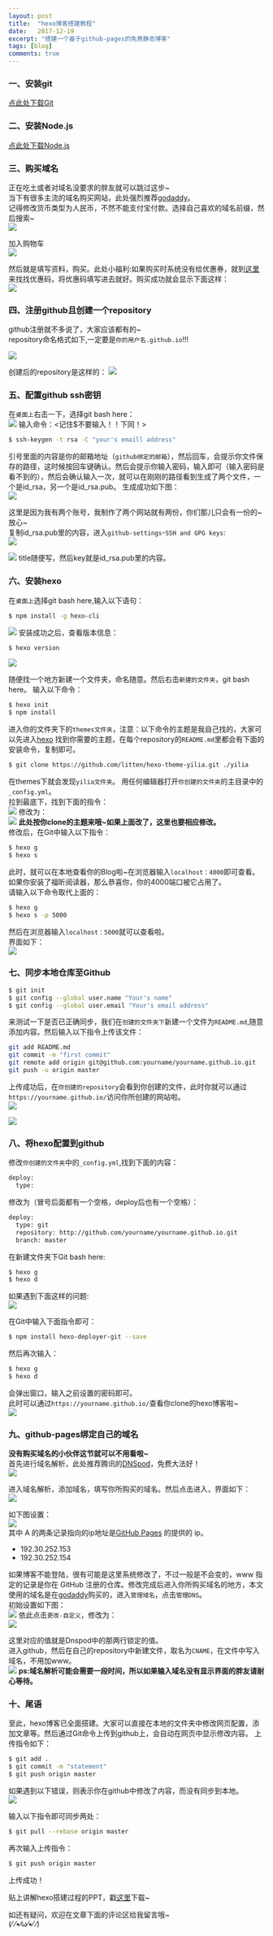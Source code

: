 ```yaml
---
layout: post
title:  "hexo博客搭建教程"
date:   2017-12-19
excerpt: "搭建一个基于github-pages的免费静态博客"
tags: [blog]
comments: true
---
```

### <b>一、安装git</b>
[点此处下载Git](https://git-scm.com/download/win "点此处下载Git")

### <b>二、安装Node.js</b> 
[点此处下载Node.js](https://nodejs.org/en/ "点此处下载Node.js")

### <b>三、购买域名</b>

正在吃土或者对域名没要求的胖友就可以跳过这步~      
当下有很多主流的域名购买网站，此处强烈推荐[godaddy](https://sg.godaddy.com/zh?isc=gennbacn29&countrview=1&currencytype=CNY&cvosrc=ppc.baidu.Tab3&matchtype=Exact&mkwid={mediatype}WS66RcZ2_pcrid_{creative}_pdv__ "godaddy")。   
记得修改货币类型为人民币，不然不能支付宝付款。选择自己喜欢的域名前缀，然后搜索~     
![](https://i.imgur.com/GoY7qle.png)
    
加入购物车       
![](https://i.imgur.com/kmcCa0i.png)
     
然后就是填写资料，购买。此处小福利:如果购买时系统没有给优惠券，就到[这里](http://www.haoyhq.com/godaddy/ "这里")来找找优惠码，将优惠码填写进去就好。购买成功就会显示下面这样：    
![](https://i.imgur.com/G3CM1hn.png)
### <b>四、注册github且创建一个repository</b>

github注册就不多说了，大家应该都有的~    
repository命名格式如下,一定要是`你的用户名.github.io`!!!      
     
![](https://i.imgur.com/Yb8HHIb.png)
     
创建后的repository是这样的：
![](https://i.imgur.com/9tI9am1.png)

### <b>五、配置github ssh密钥</b>

在`桌面上`右击一下，选择git bash here：   
![](https://i.imgur.com/r9LgNPM.png)
输入命令：<记住$不要输入！！下同！>
``` bash
$ ssh-keygen -t rsa -C "your's emaill address" 
```
引号里面的内容是你的邮箱地址（`github绑定的邮箱`），然后回车，会提示你文件保存的路径，这时候按回车键确认。然后会提示你输入密码，输入即可（输入密码是看不到的），然后会确认输入一次，就可以在刚刚的路径看到生成了两个文件，一个是id_rsa，另一个是id_rsa.pub。
生成成功如下图：   
![](https://i.imgur.com/47VPIlq.png)
    
这里是因为我有两个账号，我制作了两个网站就有两份，你们那儿只会有一份的~放心~   
复制id_rsa.pub里的内容，进入`github-settings`-`SSH and GPG keys`:     
![](https://i.imgur.com/vUgQZIx.png)
    
![](https://i.imgur.com/NXL6UfG.png)
title随便写，然后key就是id_rsa.pub里的内容。

### <b>六、安装hexo</b>

在`桌面上`选择git bash here,输入以下语句：   
``` bash
$ npm install -g hexo-cli
```
![](https://i.imgur.com/Iqp7FSg.png)
安装成功之后，查看版本信息：   
``` bash
$ hexo version
```
![](https://i.imgur.com/Z9LSL5g.png)

随便找一个地方新建一个文件夹，命名随意。然后右击`新建的文件夹`，git bash here。
输入以下命令：    
``` bash
$ hexo init
$ npm install
```
进入你的文件夹下的`themes文件夹`，注意：以下命令的主题是我自己找的，大家可以先进入[hexo](https://github.com/search?utf8=%E2%9C%93&q=hexo&type= "hexo")  找到你需要的主题，在每个repository的`README.md`里都会有下面的安装命令，复制即可。
``` bash
$ git clone https://github.com/litten/hexo-theme-yilia.git ./yilia
```
在themes下就会发现`yilia文件夹`。
用任何编辑器打开`你创建的文件夹`的主目录中的`_config.yml`。    
拉到最底下，找到下面的指令：    
![](https://i.imgur.com/W1S4GMr.png)
修改为：   
![](https://i.imgur.com/QfW8nLg.png)
<b>此处按你clone的主题来哦~如果上面改了，这里也要相应修改。</b>   
修改后，在Git中输入以下指令：    
``` bash
$ hexo g
$ hexo s
```
此时，就可以在本地查看你的Blog啦~在浏览器输入`localhost：4000`即可查看。    
如果你安装了福昕阅读器，那么恭喜你，你的4000端口被它占用了。    
请输入以下命令取代上面的：
``` bash
$ hexo g
$ hexo s -p 5000
```
然后在浏览器输入`localhost：5000`就可以查看啦。   
界面如下：    
![](https://i.imgur.com/SZpXjo9.png)

### <b>七、同步本地仓库至Github</b>

``` bash
$ git init
$ git config --global user.name "Your's name"
$ git config --global user.email "Your's email address"
```

来测试一下是否已正确同步，我们在`创建的文件夹下`新建一个文件为`README.md`,随意添加内容。然后输入以下指令上传该文件：    
``` bash
git add README.md
git commit -m "first commit"
git remote add origin git@github.com:yourname/yourname.github.io.git
git push -u origin master
```
上传成功后，在`你创建的repository`会看到你创建的文件，此时你就可以通过`https://yourname.github.io/`访问你所创建的网站啦。   
![](https://i.imgur.com/rkCLqoa.png)
    
![](https://i.imgur.com/Bll7two.png)

### <b>八、将hexo配置到github</b>

修改`你创建的文件夹`中的`_config.yml`,找到下面的内容：    
``` bash
deploy:
  type:
```
修改为（冒号后面都有一个空格，deploy后也有一个空格）：   
``` bash
deploy: 
  type: git
  repository: http://github.com/yourname/yourname.github.io.git
  branch: master
```

在新建文件夹下Git bash here:    
``` bash
$ hexo g
$ hexo d
```
如果遇到下面这样的问题:    
![](https://i.imgur.com/qaePIvZ.png)

在Git中输入下面指令即可：
``` bash
$ npm install hexo-deployer-git --save
```
然后再次输入：
``` bash
$ hexo g
$ hexo d
```
会弹出窗口，输入之前设置的密码即可。    
此时可以通过`https://yourname.github.io/`查看你clone的hexo博客啦~   
![](https://i.imgur.com/qWr15T4.png)

### <b>九、github-pages绑定自己的域名</b>

<b>没有购买域名的小伙伴这节就可以不用看啦~</b>     
首先进行域名解析，此处推荐腾讯的[DNSpod](https://www.dnspod.cn/ "DNSpod")，免费大法好！   
![](https://i.imgur.com/eHIU4FW.png)
    
进入域名解析，添加域名，填写你所购买的域名。然后点击进入，界面如下：    
![](https://i.imgur.com/rpYqNq2.png)
    
如下图设置：   
![](https://i.imgur.com/zd7xxiZ.png)  
其中 A 的两条记录指向的ip地址是[GitHub Pages](https://help.github.com/articles/troubleshooting-custom-domains/#dns-configuration-errors "GitHub Pages") 的提供的 ip。    
- 192.30.252.153
- 192.30.252.154

如果博客不能登陆，很有可能是这里系统修改了，不过一般是不会变的，www 指定的记录是你在 GitHub 注册的仓库。修改完成后进入你所购买域名的地方，本文使用的域名是在[godaddy](https://sg.godaddy.com/zh?isc=gennbacn29&countrview=1&currencytype=CNY&cvosrc=ppc.baidu.Tab3&matchtype=Exact&mkwid={mediatype}WS66RcZ2_pcrid_{creative}_pdv__ "godaddy")购买的，进入`管理域名`，点击`管理DNS`。     
初始设置如下图：    
![](https://i.imgur.com/EXZ5jGR.png)
依此点击`更改-自定义`，修改为：    
![](https://i.imgur.com/H49O0dp.png)
     
这里对应的值就是Dnspod中的那两行锁定的值。  
进入github，然后在自己的repository中新建文件，取名为`CNAME`，在文件中写入域名，不用加www。    
![](https://i.imgur.com/oX14bdh.png)
<b>ps:域名解析可能会需要一段时间，所以如果输入域名没有显示界面的胖友请耐心等待。</b>   

### <b>十、尾语</b>

至此，hexo博客已全面搭建。大家可以直接在本地的文件夹中修改网页配置，添加文章等。然后通过Git命令上传到github上，会自动在网页中显示修改内容。
上传指令如下：     
``` bash
$ git add .
$ git commit -m "statement"
$ git push origin master
```
如果遇到以下错误，则表示你在github中修改了内容，而没有同步到本地。    
![](https://i.imgur.com/K2wp3xq.png)

输入以下指令即可同步两处：    
``` bash
$ git pull --rebase origin master
```
再次输入上传指令：
``` bash
$ git push origin master
```
上传成功！
      
贴上讲解hexo搭建过程的PPT，戳[这里](https://pan.baidu.com/s/1kUM9QfH "这里")下载~          

如还有疑问，欢迎在文章下面的评论区给我留言哦~     
(⁄ ⁄•⁄ω⁄•⁄ ⁄)

